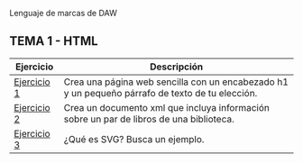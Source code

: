 Lenguaje de marcas de DAW
## TEMA 1 - HTML
Ejercicio | Descripción
----------|------------
[Ejercicio 1](/tema1/pagina.html)| Crea una página web sencilla con un encabezado h1 y un pequeño párrafo de texto de tu elección.
[Ejercicio 2](/tema1/biblioteca.html)| Crea un documento xml que incluya información sobre un par de libros de una biblioteca.
[Ejercicio 3](/tema1/biblioteca.html)| ¿Qué es SVG? Busca un ejemplo.
